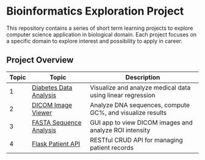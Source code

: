 # Bioinformatics Exploration Project

This repository contains a series of short term learning projects to explore computer science application in biological domain. Each project focuses on a specific domain to explore interest and possibility to apply in career.

## Project Overview

|Topic| Topic                     | Description                                      |
|-----|---------------------------|--------------------------------------------------|
| 1   | [Diabetes Data Analysis](https://github.com/xerice58995/bioinformatics_projects/blob/data-analysis-for-diabetes/README.md) | Visualize and analyze medical data using linear regression |
| 2   | [DICOM Image Viewer](https://github.com/xerice58995/bioinformatics_projects/blob/DICOM-Viewer(CV)/README.md)| Analyze DNA sequences, compute GC%, and visualize results |
| 3   | [FASTA Sequence Analysis]([./fasta-tool-for-geneinfo](https://github.com/xerice58995/bioinformatics_projects/blob/fasta-tool-for-geneinfo/README.md))  | GUI app to view DICOM images and analyze ROI intensity |
| 4   | [Flask Patient API]([./patient_data_api](https://github.com/xerice58995/bioinformatics_projects/blob/patient_data_api/README.md))      | RESTful CRUD API for managing patient records   |
